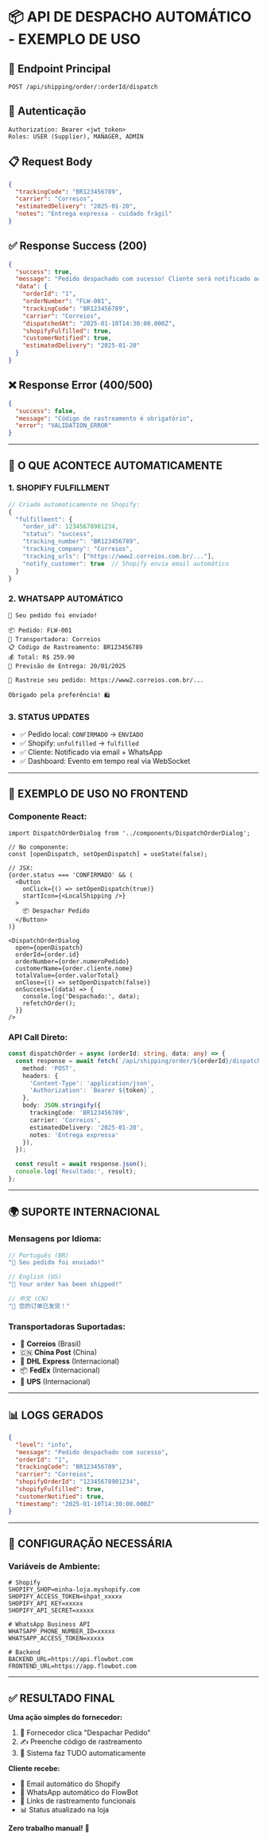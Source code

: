 # 📦 **API DE DESPACHO AUTOMÁTICO - EXEMPLO DE USO**

## 🎯 **Endpoint Principal**

```
POST /api/shipping/order/:orderId/dispatch
```

## 🔐 **Autenticação**
```
Authorization: Bearer <jwt_token>
Roles: USER (Supplier), MANAGER, ADMIN
```

## 📋 **Request Body**
```json
{
  "trackingCode": "BR123456789",
  "carrier": "Correios",
  "estimatedDelivery": "2025-01-20",
  "notes": "Entrega expressa - cuidado frágil"
}
```

## ✅ **Response Success (200)**
```json
{
  "success": true,
  "message": "Pedido despachado com sucesso! Cliente será notificado automaticamente.",
  "data": {
    "orderId": "1",
    "orderNumber": "FLW-001",
    "trackingCode": "BR123456789",
    "carrier": "Correios",
    "dispatchedAt": "2025-01-10T14:30:00.000Z",
    "shopifyFulfilled": true,
    "customerNotified": true,
    "estimatedDelivery": "2025-01-20"
  }
}
```

## ❌ **Response Error (400/500)**
```json
{
  "success": false,
  "message": "Código de rastreamento é obrigatório",
  "error": "VALIDATION_ERROR"
}
```

---

## 🚀 **O QUE ACONTECE AUTOMATICAMENTE**

### **1. SHOPIFY FULFILLMENT**
```javascript
// Criado automaticamente no Shopify:
{
  "fulfillment": {
    "order_id": 12345678901234,
    "status": "success",
    "tracking_number": "BR123456789",
    "tracking_company": "Correios",
    "tracking_urls": ["https://www2.correios.com.br/..."],
    "notify_customer": true  // Shopify envia email automático
  }
}
```

### **2. WHATSAPP AUTOMÁTICO**
```
🚀 Seu pedido foi enviado!

📦 Pedido: FLW-001
🚚 Transportadora: Correios
📋 Código de Rastreamento: BR123456789
💰 Total: R$ 259.90
📅 Previsão de Entrega: 20/01/2025

🔗 Rastreie seu pedido: https://www2.correios.com.br/...

Obrigado pela preferência! 🛍️
```

### **3. STATUS UPDATES**
- ✅ Pedido local: `CONFIRMADO` → `ENVIADO`
- ✅ Shopify: `unfulfilled` → `fulfilled`
- ✅ Cliente: Notificado via email + WhatsApp
- ✅ Dashboard: Evento em tempo real via WebSocket

---

## 📱 **EXEMPLO DE USO NO FRONTEND**

### **Componente React:**
```tsx
import DispatchOrderDialog from '../components/DispatchOrderDialog';

// No componente:
const [openDispatch, setOpenDispatch] = useState(false);

// JSX:
{order.status === 'CONFIRMADO' && (
  <Button 
    onClick={() => setOpenDispatch(true)}
    startIcon={<LocalShipping />}
  >
    📦 Despachar Pedido
  </Button>
)}

<DispatchOrderDialog
  open={openDispatch}
  orderId={order.id}
  orderNumber={order.numeroPedido}
  customerName={order.cliente.nome}
  totalValue={order.valorTotal}
  onClose={() => setOpenDispatch(false)}
  onSuccess={(data) => {
    console.log('Despachado:', data);
    refetchOrder();
  }}
/>
```

### **API Call Direto:**
```typescript
const dispatchOrder = async (orderId: string, data: any) => {
  const response = await fetch(`/api/shipping/order/${orderId}/dispatch`, {
    method: 'POST',
    headers: {
      'Content-Type': 'application/json',
      'Authorization': `Bearer ${token}`,
    },
    body: JSON.stringify({
      trackingCode: 'BR123456789',
      carrier: 'Correios',
      estimatedDelivery: '2025-01-20',
      notes: 'Entrega expressa'
    }),
  });

  const result = await response.json();
  console.log('Resultado:', result);
};
```

---

## 🌍 **SUPORTE INTERNACIONAL**

### **Mensagens por Idioma:**
```typescript
// Português (BR)
"🚀 Seu pedido foi enviado!"

// English (US)
"🚀 Your order has been shipped!"

// 中文 (CN)
"🚀 您的订单已发货！"
```

### **Transportadoras Suportadas:**
- 📮 **Correios** (Brasil)
- 🇨🇳 **China Post** (China)
- 🚀 **DHL Express** (Internacional)
- 📦 **FedEx** (Internacional)
- 🚚 **UPS** (Internacional)

---

## 📊 **LOGS GERADOS**

```json
{
  "level": "info",
  "message": "Pedido despachado com sucesso",
  "orderId": "1",
  "trackingCode": "BR123456789",
  "carrier": "Correios",
  "shopifyOrderId": "12345678901234",
  "shopifyFulfilled": true,
  "customerNotified": true,
  "timestamp": "2025-01-10T14:30:00.000Z"
}
```

---

## 🔧 **CONFIGURAÇÃO NECESSÁRIA**

### **Variáveis de Ambiente:**
```env
# Shopify
SHOPIFY_SHOP=minha-loja.myshopify.com
SHOPIFY_ACCESS_TOKEN=shpat_xxxxx
SHOPIFY_API_KEY=xxxxx
SHOPIFY_API_SECRET=xxxxx

# WhatsApp Business API
WHATSAPP_PHONE_NUMBER_ID=xxxxx
WHATSAPP_ACCESS_TOKEN=xxxxx

# Backend
BACKEND_URL=https://api.flowbot.com
FRONTEND_URL=https://app.flowbot.com
```

---

## ✅ **RESULTADO FINAL**

**Uma ação simples do fornecedor:**
1. 👤 Fornecedor clica "Despachar Pedido"
2. ✍️ Preenche código de rastreamento
3. 🔄 Sistema faz TUDO automaticamente

**Cliente recebe:**
- 📧 Email automático do Shopify
- 📱 WhatsApp automático do FlowBot
- 🔗 Links de rastreamento funcionais
- 📊 Status atualizado na loja

**Zero trabalho manual!** 🎉